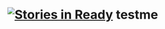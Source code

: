[![Stories in Ready](https://badge.waffle.io/nelsocs-test/testme.png?label=ready&title=Ready)](https://waffle.io/nelsocs-test/testme)
testme
======
